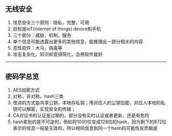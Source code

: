 ## 无线安全
1. 信息安全三个原则：隐私，完整，可用
1. 目标是IoT(internet of things) device和手机
1. 三个部分：威胁，机制，服务
1. 单个信息可能透露出更多的其他信息，能推理出一部分相关的内容
1. 恶性软件：木马，病毒等
1. 攻击复杂化，知识却变得简化，会用软件就好
---
## 密码学总览
1. AES加密方式
1. 对称，非对称，hash三类
1. 改进的方式是共享公钥，本地存私钥；用对应人的公钥加密，对应人本地的私钥可以解密，实现安全的传输；
1. CA对证书的认证是过期的，部分没有实时认证或者更新，还是有危险
1. hash拿到的是不可逆的，例如将1000位变成128位的hash，因为剩下的872位表示的信息一般是无效的，所以相同信息到同一个hash的可能性反而极底